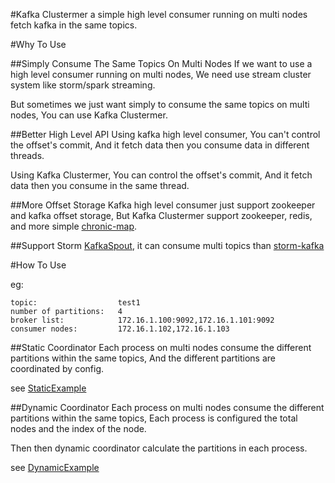 #Kafka Clustermer
a simple high level consumer running on multi nodes fetch kafka in the same topics.

#Why To Use

##Simply Consume The Same Topics On Multi Nodes
If we want to use a high level consumer running on multi nodes, We need use stream cluster system like storm/spark streaming.

But sometimes we just want simply to consume the same topics on multi nodes, You can use Kafka Clustermer.

##Better High Level API
Using kafka high level consumer, You can't control the offset's commit, And it fetch data then you consume data in different threads.

Using Kafka Clustermer, You can control the offset's commit, And it fetch data then you consume in the same thread.

##More Offset Storage
Kafka high level consumer just support zookeeper and kafka offset storage, 
But Kafka Clustermer support zookeeper, redis, and more simple [chronic-map](https://github.com/OpenHFT/Chronicle-Map).

##Support Storm
[KafkaSpout](./src/main/java/com/github/dryangkun/kafka/clustermer/storm/KafkaSpout.java), it can consume multi topics than [storm-kafka](http://repo1.maven.org/maven2/org/apache/storm/storm-kafka/0.9.5/)


#How To Use

eg: 

    topic:                  test1
    number of partitions:   4
    broker list:            172.16.1.100:9092,172.16.1.101:9092
    consumer nodes:         172.16.1.102,172.16.1.103

##Static Coordinator
Each process on multi nodes consume the different partitions within the same topics, And the different partitions are coordinated by config.

see [StaticExample](./src/test/java/com/github/dryangkun/kafka/clustermer/examples/StaticExample.java)

##Dynamic Coordinator
Each process on multi nodes consume the different partitions within the same topics, Each process is configured the total nodes and the index of the node.

Then then dynamic coordinator calculate the partitions in each process.

see [DynamicExample](./src/test/java/com/github/dryangkun/kafka/clustermer/examples/DynamicExample.java)

